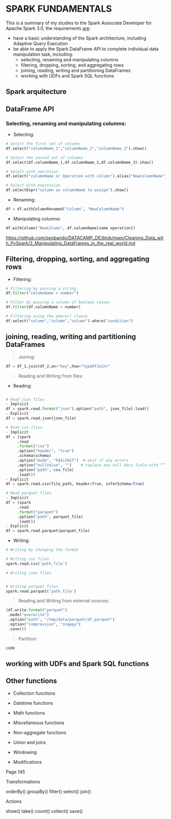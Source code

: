 # SPARK FUNDAMENTALS

This is a summary of my studies to the Spark Associate Developer for Apache Spark 3.0, the requirements [are](https://academy.databricks.com/exam/databricks-certified-associate-developer):

- have a basic understanding of the Spark architecture, including Adaptive Query Execution
- be able to apply the Spark DataFrame API to complete individual data manipulation task, including: 
  - selecting, renaming and manipulating columns
  - filtering, dropping, sorting, and aggregating rows
  - joining, reading, writing and partitioning DataFrames
  - working with UDFs and Spark SQL functions
 
## Spark arquitecture

## DataFrame API
 
### Selecting, renaming and manipulating columns:

- Selecting:

```PYTHON
# Select the first set of columns
df.select("columnName_1","columnName_2","columnName_3").show()

# Select the second set of columns
df.select(df.columnName_1,df.columnName_2,df.columnName_3).show()

# Select with operation
df.select("columnName or Operation with column").alias("NewColumnName")).show()

# Select with expression
df.selectExpr("column as columnName to assign").show()
```

- Renaming:

```PYTHON
df = df.withColumnRenamed("Column", "NewColumnName")
```

- Manipulating columns:

```PYTHON
df.withColumn("NewColumn", df.columnName[some operation])
```

https://github.com/seobando/DATACAMP_DE/blob/main/Cleaning_Data_with_PySpark/2_Manipulating_DataFrames_in_the_real_world.md

## Filtering, dropping, sorting, and aggregating rows

- Filtering:

```PYTHON
# Filtering by passing a string
df.filter("columnName > number")

# Filter by passing a column of boolean values
df.filter(df.columnName > number)

# Filtering using the where() clause
df.select("column","column","column").where("condition")
```

## joining, reading, writing and partitioning DataFrames
 

> Joining:

```PYTHON
df = df_1.join(df_2,on="key",how="typeOfJoinr"
 ```
 
 > Reading and Writing from files:
 
 - Reading:
 
 ```PYTHON

# Read json files
- Implicit
df = spark.read.format("json").option("path", json_file).load()
- Explicit
df = spark.read.json(json_file)

# Read csv files
- Implicit
df = (spark
      .read
      .format("csv")
      .option("header", "true")
      .schema(schema)
      .option("mode", "FAILFAST")  # exit if any errors
      .option("nullValue", "")	  # replace any null data field with “”
      .option("path", csv_file)
      .load())
- Explicit
df = spark.read.csv(file_path, header=True, inferSchema=True)

# Read parquet files
- Implicit
df = (spark
      .read
      .format("parquet")
      .option("path", parquet_file)
      .load())
- Explicit      
df = spark.read.parquet(parquet_file)
 ```
 
 - Writing:
 
 ```PYTHON
# Writing by changing the format

# Writing csv files
spark.read.csv('path_file')

# Writing json files


# Writing parquet files
spark.read.parquet('path_file')
 ```
 
> Reading and Writing from external sources: 
 
 ```PYTHON
(df.write.format("parquet")
  .mode("overwrite")
  .option("path", "/tmp/data/parquet/df_parquet")
  .option("compression", "snappy")
  .save())
 ```
 
> Partition:
 
 ```PYTHON
code
 ```
 
## working with UDFs and Spark SQL functions
  
  
## Other functions

- Collection functions
- Datetime functions
- Math functions
- Miscellaneous functions
- Non-aggregate functions

- Union and joins
- Windowing
- Modifications

Page 145


Transformations

orderBy()
groupBy()
filter()
select()
join()

Actions

show()
take()
count()
collect()
save()
